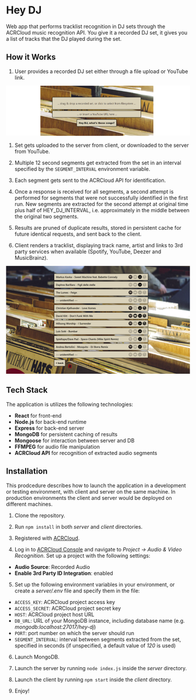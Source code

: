 # Hey DJ
Web app that performs tracklist recognition in DJ sets through the ACRCloud music recognition API. You give it a recorded DJ set, it gives you a list of tracks that the DJ played during the set.

## How it Works

1. User provides a recorded DJ set either through a file upload or YouTube link.

![Home page of the app](/docs/hey_dj_home_borders.PNG)

1. Set gets uploaded to the server from client, or downloaded to the server from YouTube.

2. Multiple 12 second segments get extracted from the set in an interval specified by the `SEGMENT_INTERVAL` environment variable.

3. Each segment gets sent to the ACRCloud API for identification.

4. Once a response is received for all segments, a second attempt is performed for segments that were not successfully identified in the first run. New segments are extracted for the second attempt at original time plus half of HEY_DJ_INTERVAL, i.e. approximately in the middle between the original two segments.

5. Results are pruned of duplicate results, stored in persistent cache for future identical requests, and sent back to the client.

6. Client renders a tracklist, displaying track name, artist and links to 3rd party services when available (Spotify, YouTube, Deezer and MusicBrainz).

![Home page of the app](/docs/hey_dj_results.PNG)

## Tech Stack

The application is utilizes the following technologies:

- **React** for front-end
- **Node.js** for back-end runtime
- **Express** for back-end server
- **MongoDB** for persistent caching of results
- **Mongoose** for interaction between server and DB
- **FFMPEG** for audio file manipulation
- **ACRCloud API** for recognition of extracted audio segments

## Installation

This prodcedure describes how to launch the application in a development or testing environment, with client and server on the same machine. In production environments the client and server would be deployed on different machines.

1. Clone the repository.

2. Run `npm install` in both *server* and *client* directories.

3. Registered with [ACRCloud](https://www.acrcloud.com/).

4. Log in to [ACRCloud Console](https://console.acrcloud.com/) and navigate to *Project -> Audio & Video Recognition*. Set up a project with the following settings:

- **Audio Source**: Recorded Audio
- **Enable 3rd Party ID Integration**: enabled

5. Set up the following environment variables in your environment, or create a *server/.env* file and specify them in the file:

- `ACCESS_KEY`: ACRCloud project access key
- `ACCESS_SECRET`: ACRCloud project secret key
- `HOST`: ACRCloud project host URL
- `DB_URL`: URL of your MongoDB instance, including database name (e.g. *mongodb:localhost:27017/hey-dj*)
- `PORT`: port number on which the server should run
- `SEGMENT_INTERVAL`: interval between segments extracted from the set, specified in seconds (if unspecified, a default value of *120* is used)

6. Launch MongoDB.

7. Launch the server by running `node index.js` inside the *server* directory.

8. Launch the client by running `npm start` inside the *client* directory.

9. Enjoy!
